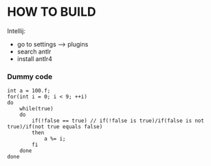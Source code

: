 # HOW TO BUILD

Intellij:
  - go to settings --> plugins
  - search antlr 
  - install antlr4



### Dummy code

~~~
int a = 100.f;
for(int i = 0; i < 9; ++i)
do
    while(true)
    do
        if(!false == true) // if(!false is true)/if(false is not true)/if(not true equals false)
        then
            a %= i;
        fi
    done
done
~~~
